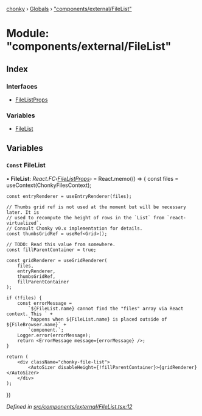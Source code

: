 [chonky](../README.md) › [Globals](../globals.md) › ["components/external/FileList"](_components_external_filelist_.md)

# Module: "components/external/FileList"

## Index

### Interfaces

* [FileListProps](../interfaces/_components_external_filelist_.filelistprops.md)

### Variables

* [FileList](_components_external_filelist_.md#const-filelist)

## Variables

### `Const` FileList

• **FileList**: *React.FC‹[FileListProps](../interfaces/_components_external_filelist_.filelistprops.md)›* = React.memo(() => {
    const files = useContext(ChonkyFilesContext);

    const entryRenderer = useEntryRenderer(files);

    // Thumbs grid ref is not used at the moment but will be necessary later. It is
    // used to recompute the height of rows in the `List` from `react-virtualized`.
    // Consult Chonky v0.x implementation for details.
    const thumbsGridRef = useRef<Grid>();

    // TODO: Read this value from somewhere.
    const fillParentContainer = true;

    const gridRenderer = useGridRenderer(
        files,
        entryRenderer,
        thumbsGridRef,
        fillParentContainer
    );

    if (!files) {
        const errorMessage =
            `${FileList.name} cannot find the "files" array via React context. This ` +
            `happens when ${FileList.name} is placed outside of ${FileBrowser.name}` +
            `component.`;
        Logger.error(errorMessage);
        return <ErrorMessage message={errorMessage} />;
    }

    return (
        <div className="chonky-file-list">
            <AutoSizer disableHeight={!fillParentContainer}>{gridRenderer}</AutoSizer>
        </div>
    );
})

*Defined in [src/components/external/FileList.tsx:12](https://github.com/TimboKZ/Chonky/blob/cc6d20b/src/components/external/FileList.tsx#L12)*

